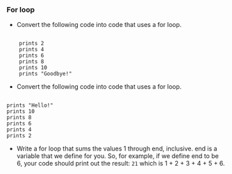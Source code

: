 ### For loop

* Convert the following code into code that uses a for loop.

<code>
    prints 2
    prints 4
    prints 6
    prints 8
    prints 10
    prints "Goodbye!"
</code>


* Convert the following code into code that uses a for loop.

<code>
prints "Hello!"
prints 10
prints 8
prints 6
prints 4
prints 2
</code>


* Write a for loop that sums the values 1 through end, inclusive. end is a variable that we define for you. So, for example, if we define end to be 6, your code should print out the result:
<code>21</code>
which is 1 + 2 + 3 + 4 + 5 + 6.
